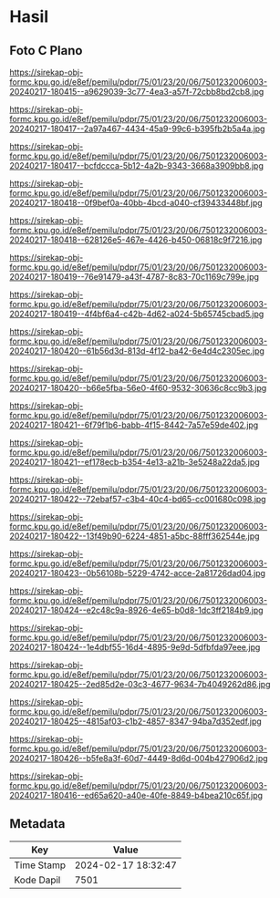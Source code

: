 # Hasil

## Foto C Plano

https://sirekap-obj-formc.kpu.go.id/e8ef/pemilu/pdpr/75/01/23/20/06/7501232006003-20240217-180415--a9629039-3c77-4ea3-a57f-72cbb8bd2cb8.jpg

https://sirekap-obj-formc.kpu.go.id/e8ef/pemilu/pdpr/75/01/23/20/06/7501232006003-20240217-180417--2a97a467-4434-45a9-99c6-b395fb2b5a4a.jpg

https://sirekap-obj-formc.kpu.go.id/e8ef/pemilu/pdpr/75/01/23/20/06/7501232006003-20240217-180417--bcfdccca-5b12-4a2b-9343-3668a3909bb8.jpg

https://sirekap-obj-formc.kpu.go.id/e8ef/pemilu/pdpr/75/01/23/20/06/7501232006003-20240217-180418--0f9bef0a-40bb-4bcd-a040-cf39433448bf.jpg

https://sirekap-obj-formc.kpu.go.id/e8ef/pemilu/pdpr/75/01/23/20/06/7501232006003-20240217-180418--628126e5-467e-4426-b450-06818c9f7216.jpg

https://sirekap-obj-formc.kpu.go.id/e8ef/pemilu/pdpr/75/01/23/20/06/7501232006003-20240217-180419--76e91479-a43f-4787-8c83-70c1169c799e.jpg

https://sirekap-obj-formc.kpu.go.id/e8ef/pemilu/pdpr/75/01/23/20/06/7501232006003-20240217-180419--4f4bf6a4-c42b-4d62-a024-5b65745cbad5.jpg

https://sirekap-obj-formc.kpu.go.id/e8ef/pemilu/pdpr/75/01/23/20/06/7501232006003-20240217-180420--61b56d3d-813d-4f12-ba42-6e4d4c2305ec.jpg

https://sirekap-obj-formc.kpu.go.id/e8ef/pemilu/pdpr/75/01/23/20/06/7501232006003-20240217-180420--b66e5fba-56e0-4f60-9532-30636c8cc9b3.jpg

https://sirekap-obj-formc.kpu.go.id/e8ef/pemilu/pdpr/75/01/23/20/06/7501232006003-20240217-180421--6f79f1b6-babb-4f15-8442-7a57e59de402.jpg

https://sirekap-obj-formc.kpu.go.id/e8ef/pemilu/pdpr/75/01/23/20/06/7501232006003-20240217-180421--ef178ecb-b354-4e13-a21b-3e5248a22da5.jpg

https://sirekap-obj-formc.kpu.go.id/e8ef/pemilu/pdpr/75/01/23/20/06/7501232006003-20240217-180422--72ebaf57-c3b4-40c4-bd65-cc001680c098.jpg

https://sirekap-obj-formc.kpu.go.id/e8ef/pemilu/pdpr/75/01/23/20/06/7501232006003-20240217-180422--13f49b90-6224-4851-a5bc-88fff362544e.jpg

https://sirekap-obj-formc.kpu.go.id/e8ef/pemilu/pdpr/75/01/23/20/06/7501232006003-20240217-180423--0b56108b-5229-4742-acce-2a81726dad04.jpg

https://sirekap-obj-formc.kpu.go.id/e8ef/pemilu/pdpr/75/01/23/20/06/7501232006003-20240217-180424--e2c48c9a-8926-4e65-b0d8-1dc3ff2184b9.jpg

https://sirekap-obj-formc.kpu.go.id/e8ef/pemilu/pdpr/75/01/23/20/06/7501232006003-20240217-180424--1e4dbf55-16d4-4895-9e9d-5dfbfda97eee.jpg

https://sirekap-obj-formc.kpu.go.id/e8ef/pemilu/pdpr/75/01/23/20/06/7501232006003-20240217-180425--2ed85d2e-03c3-4677-9634-7b4049262d86.jpg

https://sirekap-obj-formc.kpu.go.id/e8ef/pemilu/pdpr/75/01/23/20/06/7501232006003-20240217-180425--4815af03-c1b2-4857-8347-94ba7d352edf.jpg

https://sirekap-obj-formc.kpu.go.id/e8ef/pemilu/pdpr/75/01/23/20/06/7501232006003-20240217-180426--b5fe8a3f-60d7-4449-8d6d-004b427906d2.jpg

https://sirekap-obj-formc.kpu.go.id/e8ef/pemilu/pdpr/75/01/23/20/06/7501232006003-20240217-180416--ed65a620-a40e-40fe-8849-b4bea210c65f.jpg


## Metadata

| Key        | Value               |
| ---------- | ------------------- |
| Time Stamp | 2024-02-17 18:32:47 |
| Kode Dapil | 7501                |



